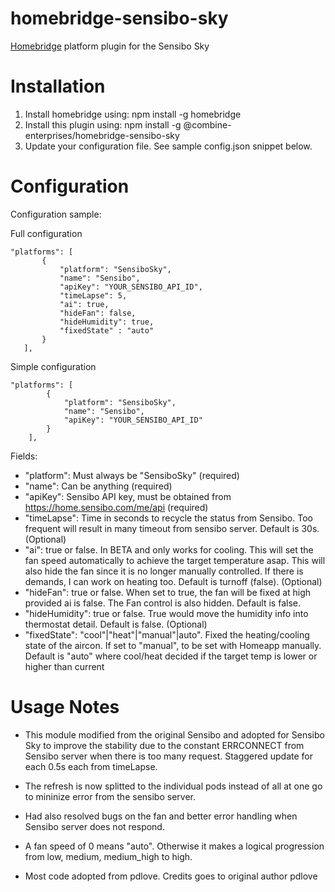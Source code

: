 # homebridge-sensibo-sky
[Homebridge](https://github.com/nfarina/homebridge) platform plugin for the Sensibo Sky

# Installation

1. Install homebridge using: npm install -g homebridge
2. Install this plugin using: npm install -g @combine-enterprises/homebridge-sensibo-sky
3. Update your configuration file. See sample config.json snippet below. 

# Configuration

Configuration sample:

Full configuration
 ```
"platforms": [
		{
			"platform": "SensiboSky",
			"name": "Sensibo",
			"apiKey": "YOUR_SENSIBO_API_ID",
			"timeLapse": 5,
			"ai": true,
			"hideFan": false, 
			"hideHumidity": true,
			"fixedState" : "auto"
		}
	],

```

Simple configuration
```
"platforms": [
		{
			"platform": "SensiboSky",
			"name": "Sensibo",
			"apiKey": "YOUR_SENSIBO_API_ID"
		}
	],

```

Fields: 

* "platform": Must always be "SensiboSky" (required)
* "name": Can be anything (required)
* "apiKey": Sensibo API key, must be obtained from https://home.sensibo.com/me/api (required)
* "timeLapse": Time in seconds to recycle the status from Sensibo. Too frequent will result in many timeout from sensibo server. Default is 30s. (Optional)
* "ai": true or false. In BETA and only works for cooling. This will set the fan speed automatically to achieve the target temperature asap. This will also hide the fan since it is no longer manually controlled. If there is demands, I can work on heating too. Default is turnoff (false). (Optional)
* "hideFan": true or false. When set to true, the fan will be fixed at high provided ai is false. The Fan control is also hidden. Default is false.
* "hideHumidity": true or false. True would move the humidity info into thermostat detail. Default is false. (Optional)
* "fixedState": "cool"|"heat"|"manual"|auto". Fixed the heating/cooling state of the aircon. If set to "manual", to be set with Homeapp manually. Default is "auto" where cool/heat decided if the target temp is lower or higher than current

# Usage Notes

* This module modified from the original Sensibo and adopted for Sensibo Sky to improve the stability due 
to the constant ERRCONNECT from Sensibo server when there is too many request. Staggered update for each 0.5s each from timeLapse.
* The refresh is now splitted to the individual pods instead of all at one go to mininize error from the sensibo server.
* Had also resolved bugs on the fan and better error handling when Sensibo server does not respond. 
* A fan speed of 0 means "auto". Otherwise it makes a logical progression from low, medium, medium_high to high.

* Most code adopted from pdlove. Credits goes to original author pdlove 
